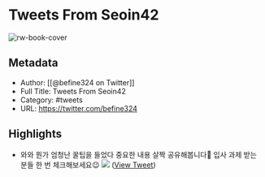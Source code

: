 # Tweets From Seoin42

![rw-book-cover](https://pbs.twimg.com/profile_images/1459119959880388609/aAC-DEFc.jpg)

## Metadata
- Author: [[@befine324 on Twitter]]
- Full Title: Tweets From Seoin42
- Category: #tweets
- URL: https://twitter.com/befine324

## Highlights
- 와와 뭔가 엄청난 꿀팁을 들었다
  중요한 내용 살짝 공유해봅니다👀
  입사 과제 받는 분들 한 번 체크해보세요😉 
  ![](https://pbs.twimg.com/media/FNJKEcHVgAIdMD7.jpg) ([View Tweet](https://twitter.com/befine324/status/1500343074404241411))
